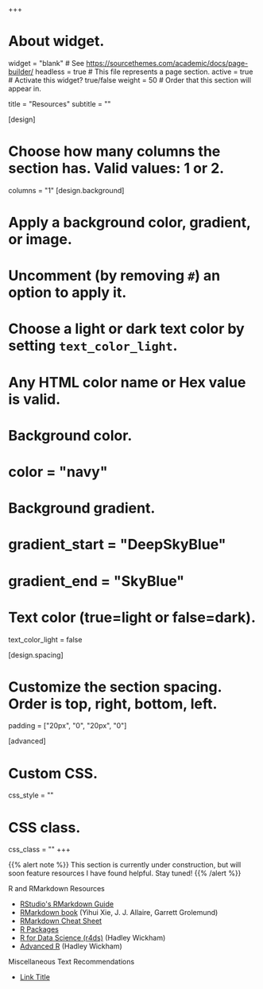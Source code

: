 +++
# About widget.
widget = "blank"  # See https://sourcethemes.com/academic/docs/page-builder/
headless = true  # This file represents a page section.
active = true  # Activate this widget? true/false
weight = 50  # Order that this section will appear in.

title = "Resources"
subtitle = ""

[design]
  # Choose how many columns the section has. Valid values: 1 or 2.
  columns = "1"
[design.background]
  # Apply a background color, gradient, or image.
  #   Uncomment (by removing `#`) an option to apply it.
  #   Choose a light or dark text color by setting `text_color_light`.
  #   Any HTML color name or Hex value is valid.

  # Background color.
  # color = "navy"
  
  # Background gradient.
  # gradient_start = "DeepSkyBlue"
  # gradient_end = "SkyBlue"

  # Text color (true=light or false=dark).
  text_color_light = false

[design.spacing]
  # Customize the section spacing. Order is top, right, bottom, left.
  padding = ["20px", "0", "20px", "0"]

[advanced]
 # Custom CSS. 
 css_style = ""
 
 # CSS class.
 css_class = ""
+++

{{% alert note %}}
This section is currently under construction, but will soon feature resources I have found helpful. Stay tuned!
{{% /alert %}}



R and RMarkdown Resources
- [RStudio's RMarkdown Guide](https://rmarkdown.rstudio.com/lesson-1.html)
- [RMarkdown book](https://bookdown.org/yihui/rmarkdown/) (Yihui Xie, J. J. Allaire, Garrett Grolemund)
- [RMarkdown Cheat Sheet](https://rstudio.com/wp-content/uploads/2016/03/rmarkdown-cheatsheet-2.0.pdf?_ga=2.166073470.179623980.1589556320-211446286.1589556320)
- [R Packages](http://r-pkgs.had.co.nz/)
- [R for Data Science (r4ds)](https://r4ds.had.co.nz/) (Hadley Wickham)
- [Advanced R](http://adv-r.had.co.nz/) (Hadley Wickham)

Miscellaneous Text Recommendations
- [Link Title](https://sourcethemes.com/academic/)




